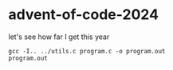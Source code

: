 # advent-of-code-2024
let's see how far I get this year

```
gcc -I.. ../utils.c program.c -o program.out
program.out
```
